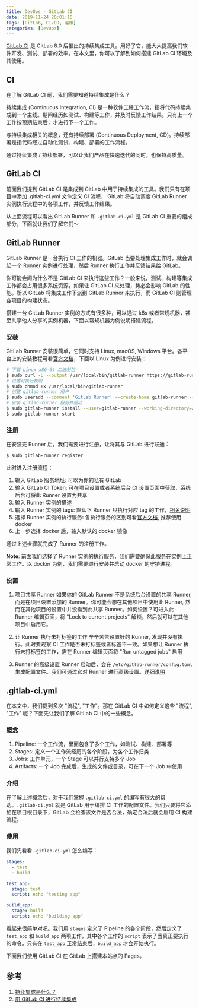 ```yaml
---
title: DevOps - GitLab CI
date: 2019-11-24 20:01:15
tags: [GitLab, CI/CD, 运维]
categories: [DevOps]
---
```


[GitLab CI](https://about.gitlab.com/product/continuous-integration/) 是 GitLab 8.0 后推出的持续集成工具。用好了它，能大大提高我们软件开发、测试、部署的效率。在本文里，你可以了解到如何搭建 GitLab CI 环境及其使用。

<!--more-->

## CI

在了解 GitLab CI 前，我们需要知道持续集成是什么？

持续集成 (Continuous Integration, CI) 是一种软件工程工作流，指将代码持续集成到一个主线。期间经历如测试、构建等工作，并及时反馈工作结果。只有上一个工作按预期结束后，才进行下一个工作。

与持续集成相关的概念，还有持续部署 (Continuous Deployment, CD)。持续部署是指代码经过自动化测试、构建、部署的工作流程。

通过持续集成 / 持续部署，可以让我们产品在快速迭代的同时，也保持高质量。

## GitLab CI

前面我们提到 GitLab CI 是集成到 GitLab 中用于持续集成的工具。我们只有在项目中添加 .gitlab-ci.yml 文件定义 CI 流程， GitLab 将自动调度 GitLab Runner 实例执行流程中的各项工作，并反馈工作结果。

从上面流程可以看出 GitLab Runner 和 `.gitlab-ci.yml` 是 GitLab CI 重要的组成部分，下面就让我们了解它们～

## GitLab Runner

GitLab Runner 是一台执行 CI 工作的机器。GitLab 当要处理集成工作时，就会调起一个 Runner 实例进行处理，然后 Runner 执行工作并反馈结果给 GitLab。

你可能会问为什么不是 GitLab CI 来执行这些工作？一般来说，测试、构建等集成工作都会占用很多系统资源，如果让 GitLab CI 来处理，势必会影响 GitLab 的性能。所以 GitLab 将集成工作下派到 GitLab Runner 来执行，而 GitLab CI 则管理各项目的构建状态。

搭建一台 GitLab Runner 实例的方式有很多种，可以通过 k8s 或者常规机器，甚至共享他人分享的实例机器，下面以常规机器为例说明搭建流程。

### 安装

GitLab Runner 安装很简单，它同时支持 Linux, macOS, Windows 平台。各平台上的安装教程可看[官方文档](https://docs.gitlab.com/runner/install/)，下面以 Linux 为例进行安装：

```sh
# 下载 Linux x86-64 二进制包
$ sudo curl -L --output /usr/local/bin/gitlab-runner https://gitlab-runner-downloads.s3.amazonaws.com/latest/binaries/gitlab-runner-linux-amd64
# 设置可执行权限
$ sudo chmod +x /usr/local/bin/gitlab-runner
# 创建 gitlab-runner 用户
$ sudo useradd --comment 'GitLab Runner' --create-home gitlab-runner --shell /bin/bash
# 安装 gitlab-runner 服务并启动
$ sudo gitlab-runner install --user=gitlab-runner --working-directory=/home/gitlab-runner
$ sudo gitlab-runner start
```

### 注册

在安装完 Runner 后，我们需要进行注册，让将其与 GitLab 进行联通：

```sh
$ sudo gitlab-runner register
```

此时进入注册流程：

1. 输入 GitLab 服务地址: 可以为你的私有 GitLab
2. 输入 GitLab CI Token: 可在项目设置或者系统后台 CI 设置页面中获取，系统后台可将此 Runner 设置为共享
3. 输入 Runner 实例的描述
4. 输入 Runner 实例的 tags: 默认下 Runner 只执行对应 tag 的工作，[相关说明](https://docs.gitlab.com/ee/ci/yaml/#tags)
5. 选择 Runner 实例的执行服务: 各执行服务的区别可看[官方文档](https://docs.gitlab.com/runner/executors/), 推荐使用 docker
6. 上一步选择 docker 后，输入默认的 docker 镜像

通过上述步骤就完成了 Runner 的注册工作。

**Note**: 前面我们选择了 Runner 实例的执行服务，我们需要确保此服务在实例上正常工作。以 docker 为例，我们需要进行安装并启动 docker 的守护进程。

### 设置

1. 项目共享 Runner
如果你的 GitLab Runner 不是系统后台设置的共享 Runner, 而是在项目设置添加的 Runner。你可能会想在其他项目中使用此 Runner, 然而在其他项目的设置中并没看到此共享 Runner。如何设置？可进入此 Runner 编辑页面，将 "Lock to current projects" 解锁，然后就可以在其他项目中启用它。

2. 让 Runner 执行未打标签的工作
辛辛苦苦设置好的 Runner, 发现并没有执行。此时要观察 CI 工作是否未打标签或者标签不一致。如果想让 Runner 执行未打标签的工作，需在 Runner 编辑页面将 "Run untagged jobs" 启用

3. Runner 的高级设置
Runner 启动后，会在 `/etc/gitlab-runner/config.toml` 生成配置文件。我们可通过它对 Runner 进行高级设置。[详细说明](https://docs.gitlab.com/runner/configuration/advanced-configuration.html)

## .gitlab-ci.yml

在本文中，我们提到多次 "流程", "工作"。那在 GitLab CI 中如何定义这些 "流程", "工作" 呢？下面先让我们了解 GitLab CI 中的一些概念。

### 概念

1. Pipeline: 一个工作流，里面包含了多个工作，如测试、构建、部署等
2. Stages: 定义一个工作流经历的各个阶段，为各个工作归类
3. Jobs: 工作单元，一个 Stage 可以并行支持多个 Job
4. Artifacts: 一个 Job 完成后，生成的文件或目录，可在下一个 Job 中使用

### 介绍

在了解上述概念后，对于我们掌握 `.gitlab-ci.yml` 的编写有很大的帮助。`.gitlab-ci.yml` 就是 GitLab 用于编排 CI 工作的配置文件。我们只要将它添加在项目根目录下，GitLab 会检查该文件是否合法，确定合法后就会启用 CI 构建流程。

### 使用

我们先看看 `.gitlab-ci.yml` 怎么编写：

```yml
stages:
  - test
  - build

test_app:
  stage: test
  script: echo "testing app"

build_app:
  stage: build
  script: echo "building app"
```

看起来很简单对吧。我们用 `stages` 定义了 Pipeline 的各个阶段，然后定义了 `test_app` 和 `build_app` 两项工作，其中各个工作的 `script` 表示了当真正要执行的命令。只有在 `test_app` 正常结束后，`build_app` 才会开始执行。

下面我们使用 GitLab CI 在 GitLab 上搭建本站点的 Pages。



## 参考

1. [持续集成是什么？](http://www.ruanyifeng.com/blog/2015/09/continuous-integration.html)
2. [用 GitLab CI 进行持续集成](https://scarletsky.github.io/2016/07/29/use-gitlab-ci-for-continuous-integration/)